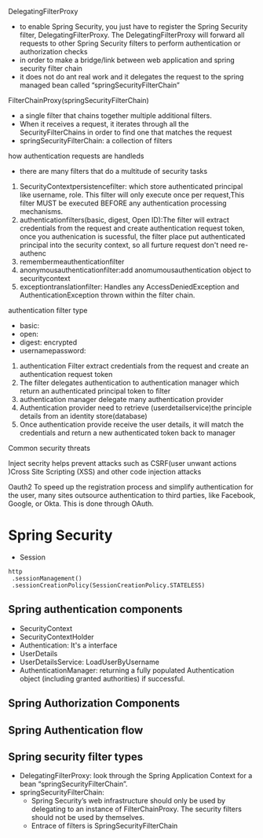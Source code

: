 DelegatingFilterProxy
* to enable Spring Security, you just have to register the Spring Security filter, DelegatingFilterProxy. The DelegatingFilterProxy will forward all requests to other Spring Security filters to perform  authentication or authorization checks
* in order to make a bridge/link between web application and spring security filter chain
* it does not do ant real work and it delegates the request to the spring managed bean called “springSecurityFilterChain”

FilterChainProxy(springSecurityFilterChain)
* a single filter that chains together multiple additional filters.
* When it receives a request, it iterates through all the SecurityFilterChains in order to find one that matches the request
* springSecurityFilterChain: a collection of filters

how authentication requests are handleds
* there are many filters that do a multitude of security tasks
1. SecurityContextpersistencefilter: which store authenticated principal like username, role. This filter will only execute once per request,This filter MUST be executed BEFORE any authentication processing mechanisms.
2. authenticationfilters(basic, digest, Open ID):The filter will extract credentials from the request and create authentication request token, once you authenication is sucessful, the filter place put authenticated principal into the security context, so all furture request don't need re-authenc
3. remembermeauthenticationfilter
4. anonymousauthenticationfilter:add anomumousauthentication object to securitycontext
5. exceptiontranslationfilter: Handles any AccessDeniedException and AuthenticationException thrown within the filter chain.

authentication filter type
* basic:
* open:
* digest: encrypted 
* usernamepassword:

1. authentication Filter   extract credentials from the request and create an authentication request token
2. The filter delegates authentication to authentication manager which return an authenticated principal token to filter
3. authentication manager delegate many authentication provider
4. Authentication provider need to retrieve (userdetailservice)the principle details from an identity store(database)
5. Once authentication provide receive the user details, it will match the credentials and return a new authenticated token back to manager



Common security threats

Inject secrity  helps prevent attacks such as CSRF(user unwant actions )Cross Site Scripting (XSS) and other code injection attacks


Oauth2
 To speed up the registration process and simplify authentication for the user, many sites outsource authentication to third parties, like Facebook, Google, or Okta. This is done through OAuth. 




# Spring Security
* Session
```
http
 .sessionManagement()
 .sessionCreationPolicy(SessionCreationPolicy.STATELESS)
```
## Spring authentication components
* SecurityContext
* SecurityContextHolder
* Authentication: It's a interface
* UserDetails
* UserDetailsService: LoadUserByUsername
* AuthenticationManager: returning a fully populated Authentication object (including granted authorities) if successful.
## Spring Authorization Components
## Spring Authentication flow
## Spring security filter types
* DelegatingFilterProxy: look through the Spring Application Context for a bean “springSecurityFilterChain”.
* springSecurityFilterChain: 
  * Spring Security’s web infrastructure should only be used by delegating to an instance of FilterChainProxy. The security filters should not be used by themselves.
  * Entrace of filters is SpringSecurityFilterChain
 
